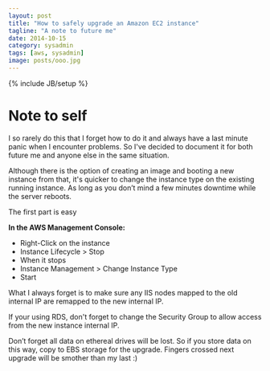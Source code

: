 ```yaml
---
layout: post
title: "How to safely upgrade an Amazon EC2 instance"
tagline: "A note to future me"
date: 2014-10-15
category: sysadmin
tags: [aws, sysadmin]
image: posts/ooo.jpg
---
```

{% include JB/setup %}

Note to self
============

I so rarely do this that I forget how to do it and always have a last minute panic when I encounter problems.  So I've decided to document it for both future me and anyone else in the same situation.

Although there is the option of creating an image and booting a new instance from that, it's quicker to change the instance type on the existing running instance. As long as you don’t mind a few minutes downtime while the server reboots.

The first part is easy

**In the AWS Management Console:**

- Right-Click on the instance
- Instance Lifecycle > Stop
- When it stops
- Instance Management > Change Instance Type
- Start

What I always forget is to make sure any IIS nodes mapped to the old internal IP are remapped to the new internal IP.  

If your using RDS, don't forget to change the Security Group to allow access from the new instance internal IP.

Don’t forget all data on ethereal drives will be lost.  So if you store data on this way, copy to EBS storage for the upgrade.
Fingers crossed next upgrade will be smother than my last :)


